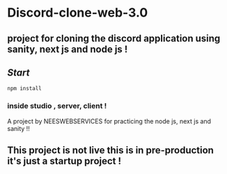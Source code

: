 # Discord-clone-web-3.0

## project for cloning the discord application using sanity, next js and node js !

## _Start_

`npm install`

### inside studio , server, client !

A project by NEESWEBSERVICES for practicing the node js, next js and sanity !!


## This project is not live this is in pre-production it's just a startup project !
